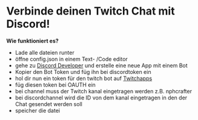 # Verbinde deinen Twitch Chat mit Discord!


**Wie funktioniert es?**
- Lade alle dateien runter
- öffne config.json in einem Text- /Code editor
- gehe zu [Discord Developer](https://discord.com/developers/applications) und erstelle eine neue App mit einem Bot
- Kopier den Bot Token und füg ihn bei discordtoken ein
- hol dir nun ein token für den twitch bot auf [Twitchapps](https://twitchapps.com/tmi/)
- füg diesen token bei OAUTH ein
- bei channel muss der Twitch kanal eingetragen werden z.B. nphcrafter
- bei discordchannel wird die ID von dem kanal eingetragen in den der Chat gesendet werden soll
- speicher die datei

